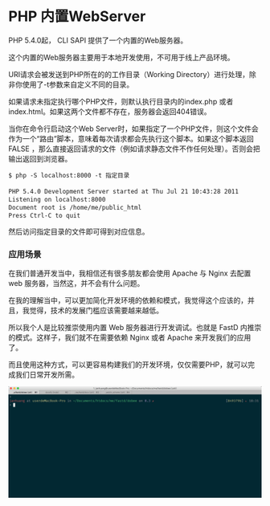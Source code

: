 
# PHP 内置WebServer

PHP 5.4.0起， CLI SAPI 提供了一个内置的Web服务器。

这个内置的Web服务器主要用于本地开发使用，不可用于线上产品环境。

URI请求会被发送到PHP所在的的工作目录（Working Directory）进行处理，除非你使用了-t参数来自定义不同的目录。

如果请求未指定执行哪个PHP文件，则默认执行目录内的index.php 或者 index.html。如果这两个文件都不存在，服务器会返回404错误。

当你在命令行启动这个Web Server时，如果指定了一个PHP文件，则这个文件会作为一个“路由”脚本，意味着每次请求都会先执行这个脚本。如果这个脚本返回 FALSE ，那么直接返回请求的文件（例如请求静态文件不作任何处理）。否则会把输出返回到浏览器。

```shell
$ php -S localhost:8000 -t 指定目录

PHP 5.4.0 Development Server started at Thu Jul 21 10:43:28 2011
Listening on localhost:8000
Document root is /home/me/public_html
Press Ctrl-C to quit
```

然后访问指定目录的文件即可得到对应信息。

### 应用场景

在我们普通开发当中，我相信还有很多朋友都会使用 Apache 与 Nginx 去配置 web 服务器，当然这，并不会有什么问题。

在我的理解当中，可以更加简化开发环境的依赖和模式，我觉得这个应该的，并且，我觉得，技术的发展门槛应该需要越来越低。

所以我个人是比较推崇使用内置 Web 服务器进行开发调试。也就是 FastD 内推崇的模式。这样子，我们就不在需要依赖 Nginx 或者 Apache 来开发我们的应用了。

而且使用这种方式，可以更容易构建我们的开发环境，仅仅需要PHP，就可以完成我们日常开发所需。

![local-server](assets/local-server.gif)